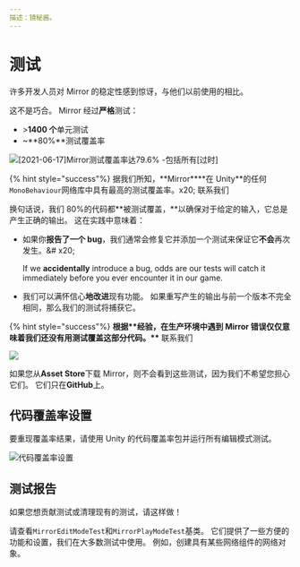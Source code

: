 ```yaml
---
描述：镜秘酱。
---
```


# 测试

许多开发人员对 Mirror 的稳定性感到惊讶，与他们以前使用的相比。

这不是巧合。 Mirror 经过**严格**测试：

- \>**1400 个**单元测试
- \~**80%**测试覆盖率

![[2021-06-17]Mirror测试覆盖率达79.6% -包括所有[过时]](<../../.gitbook/assets/2021-06-17 - 79,6 percent - including obsoletes.png>)

{% hint style="success"%}
据我们所知，**Mirror\*\***在 Unity\*\*的任何`MonoBehaviour`网络库中具有最高的测试覆盖率。x20;
联系我们

换句话说，我们 80%的代码都**被测试覆盖，**以确保对于给定的输入，它总是产生正确的输出。 这在实践中意味着：

- 如果你**报告了一个 bug**，我们通常会修复它并添加一个测试来保证它**不会**再次发生。&# x20;

  If we **accidentally** introduce a bug, odds are our tests will catch it immediately before you ever encounter it in our game.

- 我们可以满怀信心**地改进**现有功能。 如果重写产生的输出与前一个版本不完全相同，那么我们的测试将捕获它。

{% hint style="success"%}
**根据\*\***经验**，在生产环境中遇到 Mirror 错误仅仅意味着我们还没有用测试覆盖这部分代码。\*\***
联系我们

![](../../.gitbook/assets/2021-05-20_16-06-57@2x.png)

如果您从**Asset Store**下载 Mirror，则不会看到这些测试，因为我们不希望您担心它们。 它们只在**GitHub**上。

## 代码覆盖率设置

要重现覆盖率结果，请使用 Unity 的代码覆盖率包并运行所有编辑模式测试。

![代码覆盖率设置](../../.gitbook/assets/_SETTINGS_.png)

## 测试报告

如果您想贡献测试或清理现有的测试，请这样做！

请查看`MirrorEditModeTest`和`MirrorPlayModeTest`基类。 它们提供了一些方便的功能和设置，我们在大多数测试中使用。 例如，创建具有某些网络组件的网络对象。
